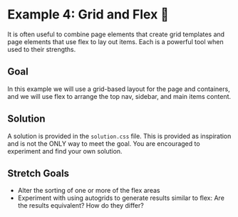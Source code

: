 # Example 4: Grid and Flex 💪

It is often useful to combine page elements that create grid templates and
page elements that use flex to lay out items. Each is a powerful tool when
used to their strengths.

## Goal
In this example we will use a grid-based layout for the page and containers,
and we will use flex to arrange the top nav, sidebar, and main items content.

## Solution
A solution is provided in the `solution.css` file. This is provided as inspiration and is 
not the ONLY way to meet the goal. You are encouraged to experiment and find your own solution.

## Stretch Goals

* Alter the sorting of one or more of the flex areas
* Experiment with using autogrids to generate results similar to flex: Are the results equivalent? How do they differ?

